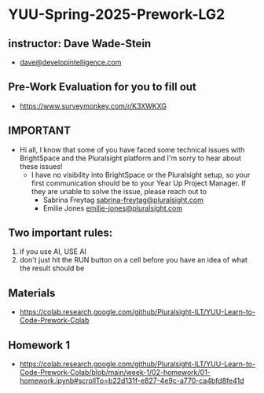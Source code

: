 # YUU-Spring-2025-Prework-LG2

## instructor: Dave Wade-Stein
* dave@developintelligence.com

## Pre-Work Evaluation for you to fill out
* https://www.surveymonkey.com/r/K3XWKXG
  
## IMPORTANT
* Hi all, I know that some of you have faced some technical issues with BrightSpace and the Pluralsight platform and I'm sorry to hear about these issues!
   * I have no visibility into BrightSpace or the Pluralsight setup, so your first communication should be to your Year Up Project Manager. If they are unable to solve the issue, please reach out to
      * Sabrina Freytag  sabrina-freytag@pluralsight.com
      * Emilie Jones     emilie-jones@pluralsight.com

## Two important rules:
1. if you use AI, USE AI
2. don't just hit the RUN button on a cell before you have an idea of what the result should be

## Materials
* https://colab.research.google.com/github/Pluralsight-ILT/YUU-Learn-to-Code-Prework-Colab

## Homework 1
* https://colab.research.google.com/github/Pluralsight-ILT/YUU-Learn-to-Code-Prework-Colab/blob/main/week-1/02-homework/01-homework.ipynb#scrollTo=b22d131f-e827-4e9c-a770-ca4bfd8fe41d
